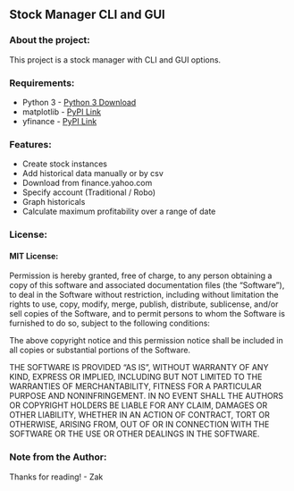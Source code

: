 ## Stock Manager CLI and GUI

### About the project:
This project is a stock manager with CLI and GUI options.

### Requirements:
<ul>
    <li>Python 3 - <a href="https://www.python.org/downloads/">Python 3 Download</a></li>
    <li>matplotlib - <a href="https://pypi.org/project/matplotlib/">PyPI Link</a></li>
    <li>yfinance - <a href="https://pypi.org/project/yfinance/">PyPI Link</a></li>
</ul>

### Features:
<ul>
	<li>Create stock instances</li>
	<li>Add historical data manually or by csv</li>
	<li>Download from finance.yahoo.com</li>
	<li>Specify account (Traditional / Robo)</li>
	<li>Graph historicals</li>
	<li>Calculate maximum profitability over a range of date</li>
</ul>


### License:

#### MIT License:
Permission is hereby granted, free of charge, to any person obtaining a copy of this software and associated documentation files (the “Software”), to deal in the Software without restriction, including without limitation the rights to use, copy, modify, merge, publish, distribute, sublicense, and/or sell copies of the Software, and to permit persons to whom the Software is furnished to do so, subject to the following conditions:

The above copyright notice and this permission notice shall be included in all copies or substantial portions of the Software.

THE SOFTWARE IS PROVIDED “AS IS”, WITHOUT WARRANTY OF ANY KIND, EXPRESS OR IMPLIED, INCLUDING BUT NOT LIMITED TO THE WARRANTIES OF MERCHANTABILITY, FITNESS FOR A PARTICULAR PURPOSE AND NONINFRINGEMENT. IN NO EVENT SHALL THE AUTHORS OR COPYRIGHT HOLDERS BE LIABLE FOR ANY CLAIM, DAMAGES OR OTHER LIABILITY, WHETHER IN AN ACTION OF CONTRACT, TORT OR OTHERWISE, ARISING FROM, OUT OF OR IN CONNECTION WITH THE SOFTWARE OR THE USE OR OTHER DEALINGS IN THE SOFTWARE.

### Note from the Author:
Thanks for reading! - Zak